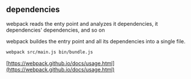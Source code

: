 ## dependencies

webpack reads the enty point and analyzes it dependencies, it dependencies' dependencies, and so on 

webpack buildes the entry point and all its dependencies into a single file.

```bash
webpack src/main.js bin/bundle.js
```

[https://webpack.github.io/docs/usage.html](https://webpack.github.io/docs/usage.html)
